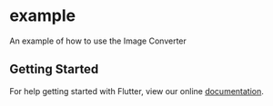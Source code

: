 # example

An example of how to use the Image Converter

## Getting Started

For help getting started with Flutter, view our online
[documentation](https://flutter.io/).
